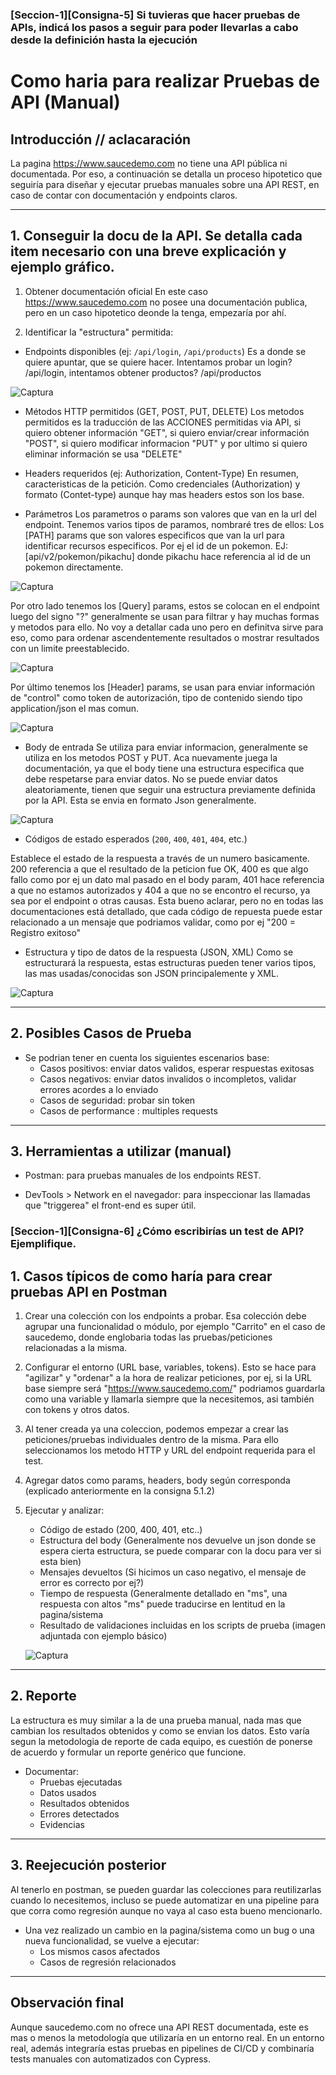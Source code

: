 
### [Seccion-1][Consigna-5] **Si tuvieras que hacer pruebas de APIs, indicá los pasos a seguir para poder llevarlas a cabo desde la definición hasta la ejecución**


# Como haria para realizar Pruebas de API (Manual)

## Introducción // aclacaración

La pagina https://www.saucedemo.com no tiene una API pública ni documentada. Por eso, a continuación se detalla un proceso hipotetico que seguiría para diseñar y ejecutar pruebas manuales sobre una API REST, en caso de contar con documentación y endpoints claros.

---

## 1. Conseguir la docu de la API. Se detalla cada item necesario con una breve explicación y ejemplo gráfico.

1. Obtener documentación oficial
En este caso https://www.saucedemo.com no posee una documentación publica, pero en un caso hipotetico deonde la tenga, empezaría por ahí.

2. Identificar la "estructura" permitida:
  - Endpoints disponibles (ej: `/api/login`, `/api/products`)
  Es a donde se quiere apuntar, que se quiere hacer. Intentamos probar un login? /api/login, intentamos obtener productos? /api/productos

  ![Captura](../screenshots/Others/endpoint.jpg)

  - Métodos HTTP permitidos (GET, POST, PUT, DELETE)
  Los metodos permitidos es la traducción de las ACCIONES permitidas via API, si quiero obtener información "GET", si quiero enviar/crear información "POST", si quiero modificar informacion "PUT" y por ultimo si quiero eliminar información se usa "DELETE"

  - Headers requeridos (ej: Authorization, Content-Type)
  En resumen, caracteristicas de la petición. Como credenciales (Authorization) y formato (Contet-type) aunque hay mas headers estos son los base.

  - Parámetros
  Los parametros o params son valores que van en la url del endpoint. Tenemos varios tipos de paramos, nombraré tres de ellos: 
  Los [PATH] params que son valores especificos que van la url para identificar recursos especificos. Por ej el id de un pokemon. EJ: [api/v2/pokemon/pikachu] donde pikachu hace referencia al id de un pokemon directamente.

  ![Captura](../screenshots/Others/path.jpg)

  Por otro lado tenemos los [Query] params, estos se colocan en el endpoint luego del signo "?" generalmente se usan para filtrar y hay muchas formas y metodos para ello. No voy a detallar cada uno pero en definitva sirve para eso, como para ordenar ascendentemente resultados o mostrar resultados con un limite preestablecido.
  
  ![Captura](../screenshots/Others/queryParams.jpg)

  Por último tenemos los [Header] params, se usan para enviar información de "control" como token de autorización, tipo de contenido siendo tipo application/json el mas comun.

  ![Captura](../screenshots/Others/headers.jpg)

  - Body de entrada
  Se utiliza para enviar informacion, generalmente se utiliza en los metodos POST y PUT. Aca nuevamente juega la documentación, ya que el body tiene una estructura especifica que debe respetarse para enviar datos. No se puede enviar datos aleatoriamente, tienen que seguir una estructura previamente definida por la API. Esta se envia en formato Json generalmente.

  ![Captura](../screenshots/Others/bodyParams.jpg)

  - Códigos de estado esperados (`200`, `400`, `401`, `404`, etc.)

  Establece el estado de la respuesta a través de un numero basicamente. 200 referencia a que el resultado de la peticion fue OK, 400 es que algo fallo como por ej un dato mal pasado en el body param, 401 hace referencia a que no estamos autorizados y 404 a que no se encontro el recurso, ya sea por el endpoint o otras causas.
  Esta bueno aclarar, pero no en todas las documentaciones está detallado, que cada código de repuesta puede estar relacionado a un mensaje que podriamos validar, como por ej "200 = Registro exitoso" 

  - Estructura y tipo de datos de la respuesta (JSON, XML)
  Como se estructurará la respuesta, estas estructuras pueden tener varios tipos, las mas usadas/conocidas son JSON principalemente y XML.

  ![Captura](../screenshots/Others/bodyJson.jpg)

---

## 2. Posibles Casos de Prueba

- Se podrian tener en cuenta los siguientes escenarios base:
  - Casos positivos: enviar datos validos, esperar respuestas exitosas
  - Casos negativos: enviar datos invalidos o incompletos, validar errores acordes a lo enviado
  - Casos de seguridad: probar sin token
  - Casos de performance : multiples requests

---

## 3. Herramientas a utilizar (manual)

- Postman: para pruebas manuales de los endpoints REST.

- DevTools > Network en el navegador: para inspeccionar las llamadas que "triggerea" el front-end es super útil.


### [Seccion-1][Consigna-6] **¿Cómo escribirías un test de API? Ejemplifique.**


## 1. Casos típicos de como haría para crear pruebas API en Postman

1. Crear una colección con los endpoints a probar. Esa colección debe agrupar una funcionalidad o módulo, por ejemplo "Carrito" en el caso de saucedemo, donde englobaria todas las pruebas/peticiones relacionadas a la misma.
2. Configurar el entorno (URL base, variables, tokens). Esto se hace para "agilizar" y "ordenar" a la hora de realizar peticiones, por ej, si la URL base siempre será "https://www.saucedemo.com/" podriamos guardarla como una variable y llamarla siempre que la necesitemos, asi también con tokens y otros datos.
3. Al tener creada ya una coleccion, podemos empezar a crear las peticiones/pruebas individuales dentro de la misma. Para ello seleccionamos los metodo HTTP y URL del endpoint requerida para el test. 
4. Agregar datos como params, headers, body según corresponda (explicado anteriormente en la consigna 5.1.2)
5. Ejecutar y analizar:
   - Código de estado (200, 400, 401, etc..)
   - Estructura del body (Generalmente nos devuelve un json donde se espera cierta estructura, se puede comparar con la docu para ver si esta bien)
   - Mensajes devueltos (Si hicimos un caso negativo, el mensaje de error es correcto por ej?)
   - Tiempo de respuesta (Generalmente detallado en "ms", una respuesta con altos "ms" puede traducirse en lentitud en la pagina/sistema
   - Resultado de validaciones incluidas en los scripts de prueba (imagen adjuntada con ejemplo básico)
   
   ![Captura](./screenshots/Others/scriptsPostman.jpg)


---

## 2. Reporte

La estructura es muy similar a la de una prueba manual, nada mas que cambian los resultados obtenidos y como se envian los datos. Esto varía segun la metodologia de reporte de cada equipo, es cuestión de ponerse de acuerdo y formular un reporte genérico que funcione.

- Documentar:
  - Pruebas ejecutadas
  - Datos usados
  - Resultados obtenidos
  - Errores detectados
  - Evidencias

---

## 3. Reejecución posterior

Al tenerlo en postman, se pueden guardar las colecciones para reutilizarlas cuando lo necesitemos, incluso se puede automatizar en una pipeline para que corra como regresión aunque no vaya al caso esta bueno mencionarlo.

- Una vez realizado un cambio en la pagina/sistema como un bug o una nueva funcionalidad, se vuelve a ejecutar:
  - Los mismos casos afectados
  - Casos de regresión relacionados

---

## Observación final

Aunque saucedemo.com no ofrece una API REST documentada, este es mas o menos la metodología que utilizaría en un entorno real. En un entorno real, además integraría estas pruebas en pipelines de CI/CD y combinaría tests manuales con automatizados con Cypress.

